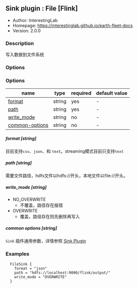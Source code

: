 ## Sink plugin : File [Flink]

* Author: InterestingLab
* Homepage: https://interestinglab.github.io/earth-fleet-docs
* Version: 2.0.0

### Description
写入数据到文件系统

### Options

### Options
| name | type | required | default value |
| --- | --- | --- | --- |
| [format](#format-string) | string | yes | - |
| [path](#path-string) | string | yes | - |
| [write_mode](#write_mode-string)| string | no | - |
| [common-options](#common-options-string)| string | no | - |

##### format [string]

目前支持`csv`、`json`、和 `text`。streaming模式目前只支持`text`

##### path [string]

需要文件路径，hdfs文件以hdfs://开头，本地文件以file://开头。

##### write_mode [string]

- NO_OVERWRITE 
  - 不覆盖，路径存在报错
- OVERWRITE 
  - 覆盖，路径存在则先删除再写入
  
##### common options [string]

`Sink` 插件通用参数，详情参照 [Sink Plugin](/zh-cn/v2/flink/configuration/sink-plugins/)

### Examples

```
  FileSink {
    format = "json"
    path = "hdfs://localhost:9000/flink/output/"
    write_mode = "OVERWRITE"
  }
```